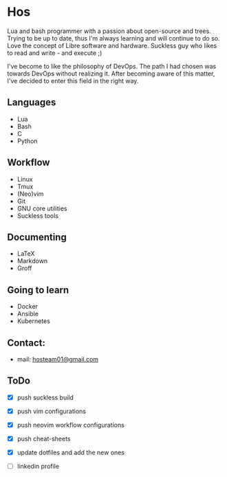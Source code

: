 # Hos

Lua and bash programmer with a passion about open-source and trees. Trying to
be up to date, thus I'm always learning and will continue to do so. Love the
concept of Libre software and hardware. Suckless guy who likes to read and
write - and execute ;)

I've become to like the philosophy of DevOps. The path I had chosen was towards
DevOps without realizing it. After becoming aware of this matter, I've decided
to enter this field in the right way.

## Languages

+ Lua
+ Bash
+ C
+ Python

## Workflow

+ Linux
+ Tmux
+ (Neo)vim
+ Git
+ GNU core utilities
+ Suckless tools

## Documenting

+ LaTeX
+ Markdown
+ Groff

## Going to learn

+ Docker
+ Ansible
+ Kubernetes

## Contact:

+ mail: hosteam01@gmail.com

## ToDo

+ [x] push suckless build
+ [x] push vim configurations
+ [x] push neovim workflow configurations
+ [x] push cheat-sheets
+ [x] update dotfiles and add the new ones
+ [ ] linkedin profile

